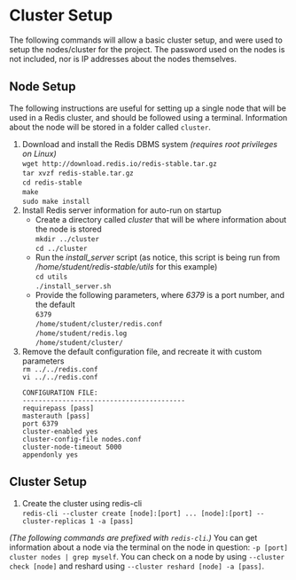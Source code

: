 # Cluster Setup
The following commands will allow a basic cluster setup, and were used to setup the nodes/cluster for the project. The password used on the nodes is not included, nor is IP addresses about the nodes themselves.

## Node Setup
The following instructions are useful for setting up a single node that will be used in a Redis cluster, and should be followed using a terminal. Information about the node will be stored in a folder called `cluster`.

1. Download and install the Redis DBMS system _(requires root privileges on Linux)_
  <br />`wget http://download.redis.io/redis-stable.tar.gz`
  <br />`tar xvzf redis-stable.tar.gz`
  <br />`cd redis-stable`
  <br /> `make`
  <br /> `sudo make install`
2. Install Redis server information for auto-run on startup
    + Create a directory called _cluster_ that will be where information about the node is stored
      <br />`mkdir ../cluster`
      <br />`cd ../cluster`
    + Run the _install\_server_ script (as notice, this script is being run from _/home/student/redis-stable/utils_ for this example)
      <br />`cd utils`
      <br />`./install_server.sh`
    + Provide the following parameters, where _6379_ is a port number, and the default
      <br />`6379`
      <br />`/home/student/cluster/redis.conf`
      <br />`/home/student/redis.log`
      <br />`/home/student/cluster/`
3. Remove the default configuration file, and recreate it with custom parameters
  <br />`rm ../../redis.conf`
  <br />`vi ../../redis.conf`
    ```
    CONFIGURATION FILE:
    -----------------------------------------
    requirepass [pass]
    masterauth [pass]
    port 6379
    cluster-enabled yes
    cluster-config-file nodes.conf
    cluster-node-timeout 5000
    appendonly yes
    ```

## Cluster Setup
1. Create the cluster using redis-cli
  <br />`redis-cli --cluster create [node]:[port] ... [node]:[port] --cluster-replicas 1 -a [pass]`

_(The following commands are prefixed with `redis-cli`.)_ You can get information about a node via the terminal on the node in question: `-p [port] cluster nodes | grep myself`. You can check on a node by using `--cluster check [node]` and reshard using `--cluster reshard [node] -a [pass]`.
